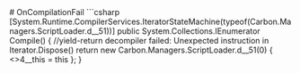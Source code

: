 <Badge type="danger" text="Carbon Compatible"/>
# OnCompilationFail
```csharp
[System.Runtime.CompilerServices.IteratorStateMachine(typeof(Carbon.Managers.ScriptLoader.<Compile>d__51))]
public System.Collections.IEnumerator Compile()
{
	//yield-return decompiler failed: Unexpected instruction in Iterator.Dispose()
	return new Carbon.Managers.ScriptLoader.<Compile>d__51(0)
	{
		<>4__this = this
	};
}

```
